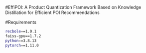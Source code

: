 #EffiPOI: A Product Quantization Framework Based on Knowledge Distillation for Efficient POI Recommendations

#Requirements
```bash
recbole==1.0.1
faiss-gpu==1.7.2
python==3.8.13
pytorch==1.11.0
